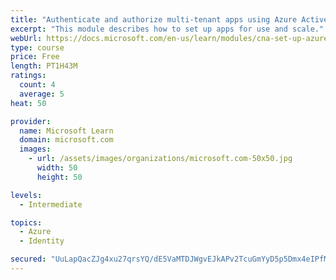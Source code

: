 ```yaml
---
title: "Authenticate and authorize multi-tenant apps using Azure Active Directory (Azure AD)"
excerpt: "This module describes how to set up apps for use and scale."
webUrl: https://docs.microsoft.com/en-us/learn/modules/cna-set-up-azure-ad-use-scale/
type: course
price: Free
length: PT1H43M
ratings:
  count: 4
  average: 5
heat: 50

provider:
  name: Microsoft Learn
  domain: microsoft.com
  images:
    - url: /assets/images/organizations/microsoft.com-50x50.jpg
      width: 50
      height: 50

levels:
  - Intermediate

topics:
  - Azure
  - Identity

secured: "UuLapQacZJg4xu27qrsYQ/dE5VaMTDJWgvEJkAPv2TcuGmYyD5p5Dmx4eIPfMckNBcaWF3qsU4AOgeOWMJiT2nk71dujGZ7QHNX4YwdL1ftDGO+Xkq4MCiew4fYwK+TEQrhb3MdbAVLHP85WUIqk6761opTKeAv/nf+FeSBvlrgdFOeI4/Qdqq4IA8VpFnHBCSeDuoRJFupcfiowYgvcR22IhrEo+jwpAGqF5yRiF557U8owlTrFVA5KfcYvyUKnXjZcdaRLVQJAHeme1zLt8L1PxhaYZuR6o9aIBMp59s1jxPzE5TlcyoICeYpks4xn8TH03ygu89KbtqPr9ZoWkoJCIZ6FB9NcmDvvGBiIQMjvCSOAsxjHUs95TDKohfc+shiqx89eb5QW8R6u41a7kBwmlk2UQXePwFmHvkRSGRY=;aY9OT/06cD7dofg1IHpV4Q=="
---
```


